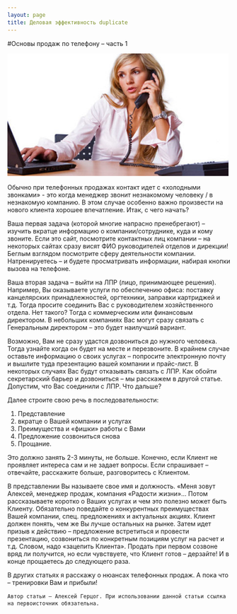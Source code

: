 ```yaml
---
layout: page
title: Деловая эффективность duplicate
---
```

#Основы продаж по телефону – часть 1

<img src="/content/businessContent/telesales1.jpeg" alt="alt text" class="pull-left" title="Title" width="500" />

Обычно при телефонных продажах контакт идет с «холодными звонками» - это когда менеджер звонит незнакомому человеку / в незнакомую компанию. В этом случае особенно важно произвести на нового клиента хорошее впечатление. Итак, с чего начать?

Ваша первая задача (которой многие напрасно пренебрегают) – изучить вкратце информацию о компании/сотруднике, куда и кому звоните. Если это сайт, посмотрите контактных лиц компании – на некоторых сайтах сразу висят ФИО руководителей отделов и дирекции! Беглым взглядом посмотрите сферу деятельности компании. Натренируетесь – и будете просматривать информации, набирая кнопки вызова на телефоне.

Ваша вторая задача – выйти на ЛПР (лицо, принимающее решения). Например, Вы оказываете услуги по обеспечению офиса: поставку канцелярских принадлежностей, оргтехники, заправки картриджей и т.д. Тогда просите соединить Вас с руководителем хозяйственного отдела. Нет такого? Тогда с коммерческим или финансовым директором. В небольших компаниях Вас могут сразу связать с Генеральным директором – это будет наилучший вариант.

Возможно, Вам не сразу удастся дозвониться до нужного человека. Тогда узнайте когда он будет на месте и перезвоните. В крайнем случае оставьте информацию о своих услугах – попросите электронную почту и вышлите туда презентацию вашей компании и прайс-лист. В некоторых случаях Вас будут отказывать связать с ЛПР. Как обойти секретарский барьер и дозвониться – мы расскажем в другой статье. Допустим, что Вас соединили с ЛПР. Что дальше?

Далее строите свою речь в последовательности: 

1.  Представление
1.  вкратце о Вашей компании и услугах
1.  Преимущества и «фишки» работы с Вами
1.  Предложение созвониться снова
1.  Прощание.

Это должно занять 2-3 минуты, не больше. Конечно, если Клиент не проявляет интереса сам и не задает вопросы. Если спрашивает – отвечайте, расскажите больше, разговоритесь с Клиентом.

В представлении Вы называете свое имя и должность. «Меня зовут Алексей, менеджер продаж, компания «Радости жизни»… Потом рассказываете коротко о Ваших услугах и чем это полезно может быть Клиенту. Обязательно поведайте о конкурентных преимуществах Вашей компании, спец. предложениях и актуальных акциях. Клиент должен понять, чем же Вы лучше остальных на рынке. Затем идет призыв к действию – предложение встретиться и провести презентацию, созвониться по конкретным позициям услуг на расчет и т.д. Словом, надо «зацепить Клиента». Продать при первом созвоне вряд ли получится, но если чувствуете, что Клиент готов – дерзайте! И в конце прощаетесь до следующего раза.

В других статьях я расскажу о нюансах телефонных продаж. А пока что – тренировки Вам и прибыли!

    Автор статьи – Алексей Герцог. При использовании данной статьи ссылка на первоисточник обязательна.
